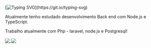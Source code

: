 [![Typing SVG](https://readme-typing-svg.demolab.com/?color=ff79c6&lines=👋+Olá,+Eu+sou+Caio!!!;Seja+Bem+Vindo!!!)](https://git.io/typing-svg)

Atualmente tenho estudado desenvolvimento Back end com Node.js e TypeScript.

Trabalho atualmente com Php - laravel, node.js e Postgresql!

<a href="https://github.com/anuraghazra/github-readme-stats">
  <img align="center" src="https://github-readme-stats.vercel.app/api?username=CaioIOX&count_private=true&theme=dracula" />
</a>
<a href="https://github.com/anuraghazra/convoychat">
  <img align="center" src="https://github-readme-stats.vercel.app/api/top-langs/?username=CaioIOX&layout=compact&theme=dracula" />
</a>
